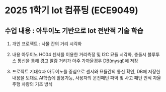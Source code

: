 2025 1학기 Iot 컴퓨팅 (ECE9049)
================================

수업 내용 : 아두이노 기반으로 Iot 전반적 기술 학습
---------------------------------------------------
1. 개인 프로젝트 : 사물 간의 거리 시각화

2. 내용
아두이노 HC04 센서를 이용한 거리측정 및 I2C 묘듈 시각화, 충돌시 블루투스 통신을 통해 경고 알람
거리가 아주 가까울경우 DB(mysql)에 저장

3. 프로젝트 기대효과
아두이노를 중심으로 센서와 묘듈간의 통신 확인, 
DB에 저장한 내용을 토대로 AI학습에 활용가능, 사용자의 운전패턴 파악 및 사고 패턴 인식
자율주행 차량의 기초 방식
